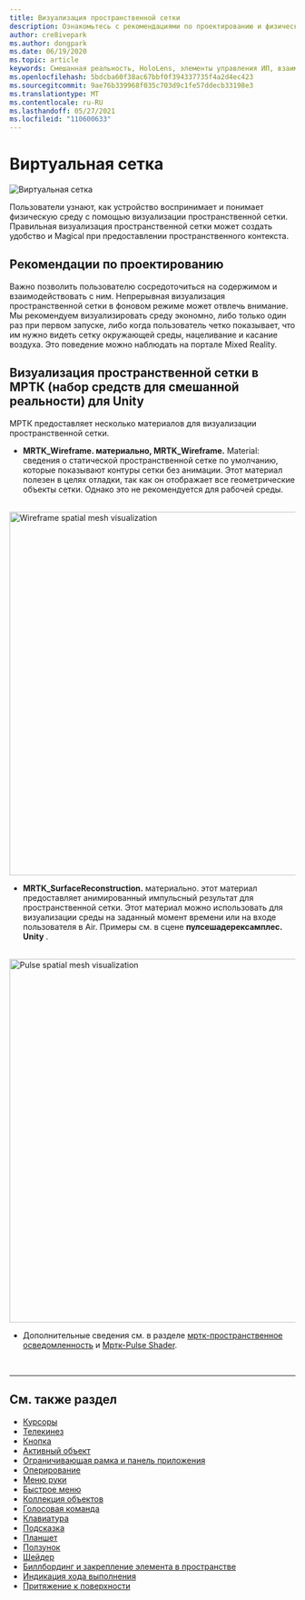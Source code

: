```yaml
---
title: Визуализация пространственной сетки
description: Ознакомьтесь с рекомендациями по проектированию и физической средой, посвященной визуализации пространственной сетки в МРТК.
author: cre8ivepark
ms.author: dongpark
ms.date: 06/19/2020
ms.topic: article
keywords: Смешанная реальность, HoloLens, элементы управления ИП, взаимодействие, Пользовательский интерфейс, UX, проектирование UX, пространственный пользовательский интерфейс, пространственное взаимодействие, трехмерный Пользовательский интерфейс, трехмерный UI, гарнитура смешанной реальности, гарнитура Windows Mixed, гарнитура виртуальной реальности, HoloLens, МРТК, набор средств смешанной реальности
ms.openlocfilehash: 5bdcba60f38ac67bbf0f394337735f4a2d4ec423
ms.sourcegitcommit: 9ae76b339968f035c703d9c1fe57ddecb33198e3
ms.translationtype: MT
ms.contentlocale: ru-RU
ms.lasthandoff: 05/27/2021
ms.locfileid: "110600633"
---
```

# <a name="spatial-mesh"></a>Виртуальная сетка

![Виртуальная сетка](images/MRTK_PulseShader_SpatialMesh.gif)

Пользователи узнают, как устройство воспринимает и понимает физическую среду с помощью визуализации пространственной сетки. Правильная визуализация пространственной сетки может создать удобство и Magical при предоставлении пространственного контекста.  

## <a name="design-guideline"></a>Рекомендации по проектированию

Важно позволить пользователю сосредоточиться на содержимом и взаимодействовать с ним. Непрерывная визуализация пространственной сетки в фоновом режиме может отвлечь внимание. Мы рекомендуем визуализировать среду экономно, либо только один раз при первом запуске, либо когда пользователь четко показывает, что им нужно видеть сетку окружающей среды, нацеливание и касание воздуха. Это поведение можно наблюдать на портале Mixed Reality.
<br>

## <a name="spatial-mesh-visualization-in-mrtk-mixed-reality-toolkit-for-unity"></a>Визуализация пространственной сетки в МРТК (набор средств для смешанной реальности) для Unity

МРТК предоставляет несколько материалов для визуализации пространственной сетки.

- **MRTK_Wireframe. материально, MRTK_Wireframe.** Material: сведения о статической пространственной сетке по умолчанию, которые показывают контуры сетки без анимации. Этот материал полезен в целях отладки, так как он отображает все геометрические объекты сетки. Однако это не рекомендуется для рабочей среды.
<br>
<img src="images/SurfaceReconstruction.jpg" alt="Wireframe spatial mesh visualization" width="640px">

- **MRTK_SurfaceReconstruction.** материально. этот материал предоставляет анимированный импульсный результат для пространственной сетки. Этот материал можно использовать для визуализации среды на заданный момент времени или на входе пользователя в Air. Примеры см. в сцене **пулсешадерексамплес. Unity** .
<br>
<img src="images/MRTK_SRMesh_Pulse.jpg" alt="Pulse spatial mesh visualization" width="640px">

* Дополнительные сведения см. в разделе [мртк-пространственное осведомленность](/windows/mixed-reality/mrtk-unity/features/spatial-awareness/spatial-awareness-getting-started) и [Мртк-Pulse Shader](/windows/mixed-reality/mrtk-unity/features/experimental/pulse-shader).

<br>

---

## <a name="see-also"></a>См. также раздел

* [Курсоры](cursors.md)
* [Телекинез](point-and-commit.md)
* [Кнопка](button.md)
* [Активный объект](interactable-object.md)
* [Ограничивающая рамка и панель приложения](app-bar-and-bounding-box.md)
* [Оперирование](direct-manipulation.md)
* [Меню руки](hand-menu.md)
* [Быстрое меню](near-menu.md)
* [Коллекция объектов](object-collection.md)
* [Голосовая команда](voice-input.md)
* [Клавиатура](keyboard.md)
* [Подсказка](tooltip.md)
* [Планшет](slate.md)
* [Ползунок](slider.md)
* [Шейдер](shader.md)
* [Биллбординг и закрепление элемента в пространстве](billboarding-and-tag-along.md)
* [Индикация хода выполнения](progress.md)
* [Притяжение к поверхности](surface-magnetism.md)